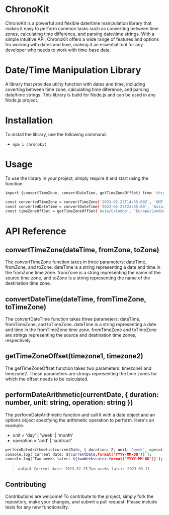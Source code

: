 # ChronoKit
ChronoKit is a powerful and flexible date/time manipulation library that makes it easy to perform common tasks such as converting between time zones, calculating time difference, and parsing date/time strings. With a simple intuitive API, ChronoKit offers a wide range of features and options fro working with dates and time, making it an essential tool for any developer who needs to work with time-base data.

# Date/Time Manipulation Library
A library that provides utility function with dates and time, including coverting between time zone, calculating time diference, and parsing date/time strings.
This library is build for Node.js and can be used in any Node.js project.

# Installation
To install the library, use the following command:
* ```npm i chronokit```

# Usage

To use the library in your project, simply require it and start using the function:

``` sh
import {convertTimeZone, convertDateTime, getTimeZoneOffSet} from 'chronokit';

const convertedTimeZone = convertTimeZone('2023-02-23T14:55:00Z', 'GMT', 'Australia/Darwin');
const convertedDateTime = convertDateTime('2023-02-23T23:35:00', 'Asia/Colombo', 'Europe/London');
const timeZoneOffSet = getTimeZoneOffSet('Asia/Colombo', 'Europe/London'); 
```


# API Reference
## convertTimeZone(dateTime, fromZone, toZone)
<p>The convertTimeZone function takes in three parameters: dateTime, fromZone, and toZone. dateTime is a string representing a date and time in the fromZone time zone. 
fromZone is a string representing the name of the source time zone, and toZone is a string representing the name of the destination time zone.</p>

## convertDateTime(dateTime, fromTimeZone, toTimeZone)
<p>The convertDateTime function takes three parameters: dateTime, fromTimeZone, and toTimeZone. dateTime is a string representing a date and time in the fromTimeZone time zone. 
fromTimeZone and toTimeZone are strings representing the source and destination time zones, respectively.</p>

## getTimeZoneOffset(timezone1, timezone2)
<p>The getTimeZoneOffset function takes two parameters: timezone1 and timezone2. These parameters are strings representing the time zones for which the offset needs to be calculated.</p>

## performDateArithmetic(currentDate, { duration: number, unit: string, operation: string })
<p>The performDateArithmetic function and call it with a date object and an options object specifying the arithmetic operation to perform. Here's an example.

* unit = 'day' | 'week' | 'month'
* operation = 'add' | 'subtract'
</p>

``` sh 
performDateArithmetic(currentDate, { duration: 2, unit: 'week', operation: 'add' });
console.log(`Current date: ${currentDate.format('YYYY-MM-DD')}`);
console.log(`Two weeks later: ${twoWeeksLater.format('YYYY-MM-DD')}`);
```
> output:
`Current date: 2023-02-25`
`Two weeks later: 2023-03-11`

## Contributing
<p> Contributions are welcome! To contribute to the project, simply fork the repository, make your changes, and submit a pull request. Please include tests for any new functionality.</p>